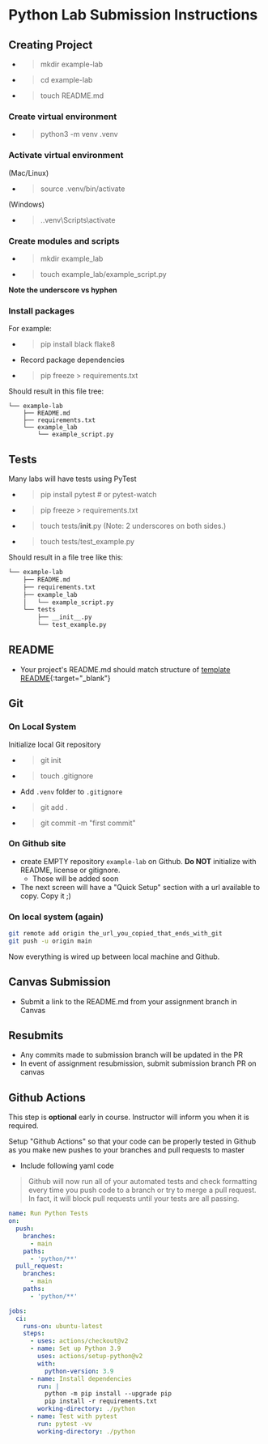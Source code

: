 # Python Lab Submission Instructions

## Creating Project

- > mkdir example-lab
- > cd example-lab
- > touch README.md

### Create virtual environment

- > python3 -m venv .venv

### Activate virtual environment

(Mac/Linux)

- > source .venv/bin/activate

(Windows)

- > .\.venv\Scripts\activate

### Create modules and scripts

- > mkdir example_lab
- > touch example_lab/example_script.py

**Note the underscore vs hyphen**

### Install packages

For example:

- > pip install black flake8
- Record package dependencies
- > pip freeze > requirements.txt

Should result in this file tree:

```console
└── example-lab
    ├── README.md
    ├── requirements.txt
    └── example_lab
        └── example_script.py
```

## Tests

Many labs will have tests using PyTest

- > pip install pytest # or pytest-watch
- > pip freeze > requirements.txt
- > touch tests/__init__.py (Note: 2 underscores on both sides.)
- > touch tests/test_example.py

Should result in a file tree like this:

```sh
└── example-lab
    ├── README.md
    ├── requirements.txt
    ├── example_lab
    │   └── example_script.py
    └── tests
        ├── __init__.py
        └── test_example.py
```

## README

- Your project's README.md should match structure of [template README](./README-template.md){:target="_blank"}

## Git

### On Local System

Initialize local Git repository

- > git init
- > touch .gitignore
- Add `.venv` folder to `.gitignore`
- > git add .
- > git commit -m "first commit"

### On Github site

- create EMPTY repository `example-lab` on Github. __Do NOT__ initialize with README, license or gitignore.
  - Those will be added soon
- The next screen will have a "Quick Setup" section with a url available to copy. Copy it ;)

### On local system (again)

```sh
git remote add origin the_url_you_copied_that_ends_with_git
git push -u origin main
```

Now everything is wired up between local machine and Github.

## Canvas Submission

- Submit a link to the README.md from your assignment branch in Canvas


## Resubmits

- Any commits made to submission branch will be updated in the PR
- In event of assignment resubmission, submit submission branch PR on canvas

## Github Actions

This step is **optional** early in course. Instructor will inform you when it is required.

Setup "Github Actions" so that your code can be properly tested in Github as you make new pushes to your branches and pull requests to master

- Include following yaml code

> Github will now run all of your automated tests and check formatting every time you push code to a branch or try to merge a pull request. In fact, it will block pull requests until your tests are all passing.

```yml
name: Run Python Tests
on:
  push:
    branches:
      - main
    paths:
      - 'python/**'
  pull_request:
    branches:
      - main
    paths:
      - 'python/**'

jobs:
  ci:
    runs-on: ubuntu-latest
    steps:
      - uses: actions/checkout@v2
      - name: Set up Python 3.9
        uses: actions/setup-python@v2
        with:
          python-version: 3.9
      - name: Install dependencies
        run: |
          python -m pip install --upgrade pip
          pip install -r requirements.txt
        working-directory: ./python
      - name: Test with pytest
        run: pytest -vv
        working-directory: ./python
```
